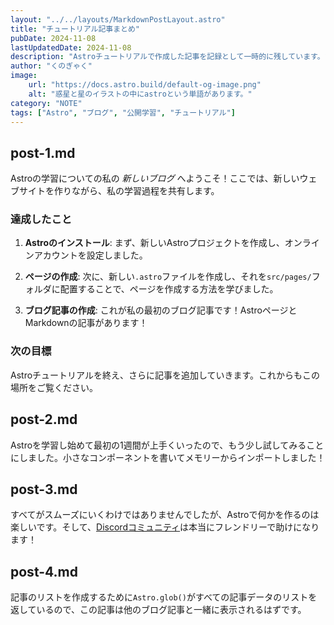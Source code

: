 ```yaml
---
layout: "../../layouts/MarkdownPostLayout.astro"
title: "チュートリアル記事まとめ"
pubDate: 2024-11-08
lastUpdatedDate: 2024-11-08
description: "Astroチュートリアルで作成した記事を記録として一時的に残しています。マークダウン記法の確認等に使用します。"
author: "くのぎゃく"
image:
    url: "https://docs.astro.build/default-og-image.png"
    alt: "惑星と星のイラストの中にastroという単語があります。"
category: "NOTE"
tags: ["Astro", "ブログ", "公開学習", "チュートリアル"]
---
```

## post-1.md
Astroの学習についての私の _新しいブログ_ へようこそ！ここでは、新しいウェブサイトを作りながら、私の学習過程を共有します。

### 達成したこと

1. **Astroのインストール**: まず、新しいAstroプロジェクトを作成し、オンラインアカウントを設定しました。

2. **ページの作成**: 次に、新しい`.astro`ファイルを作成し、それを`src/pages/`フォルダに配置することで、ページを作成する方法を学びました。

3. **ブログ記事の作成**: これが私の最初のブログ記事です！AstroページとMarkdownの記事があります！

### 次の目標

Astroチュートリアルを終え、さらに記事を追加していきます。これからもこの場所をご覧ください。

## post-2.md
Astroを学習し始めて最初の1週間が上手くいったので、もう少し試してみることにしました。小さなコンポーネントを書いてメモリーからインポートしました！

## post-3.md
すべてがスムーズにいくわけではありませんでしたが、Astroで何かを作るのは楽しいです。そして、[Discordコミュニティ](https://astro.build/chat)は本当にフレンドリーで助けになります！

## post-4.md
記事のリストを作成するために`Astro.glob()`がすべての記事データのリストを返しているので、この記事は他のブログ記事と一緒に表示されるはずです。
